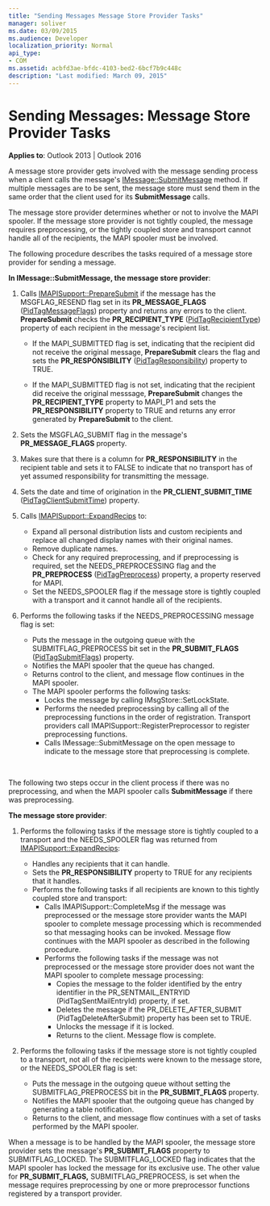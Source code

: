 ```yaml
---
title: "Sending Messages Message Store Provider Tasks"
manager: soliver
ms.date: 03/09/2015
ms.audience: Developer
localization_priority: Normal
api_type:
- COM
ms.assetid: acbfd3ae-bfdc-4103-bed2-6bcf7b9c448c
description: "Last modified: March 09, 2015"
---
```


# Sending Messages: Message Store Provider Tasks

**Applies to**: Outlook 2013 | Outlook 2016 
  
A message store provider gets involved with the message sending process when a client calls the message's [IMessage::SubmitMessage](imessage-submitmessage.md) method. If multiple messages are to be sent, the message store must send them in the same order that the client used for its **SubmitMessage** calls. 
  
The message store provider determines whether or not to involve the MAPI spooler. If the message store provider is not tightly coupled, the message requires preprocessing, or the tightly coupled store and transport cannot handle all of the recipients, the MAPI spooler must be involved. 
  
The following procedure describes the tasks required of a message store provider for sending a message. 
  
**In IMessage::SubmitMessage, the message store provider**:
  
1. Calls [IMAPISupport::PrepareSubmit](imapisupport-preparesubmit.md) if the message has the MSGFLAG_RESEND flag set in its **PR_MESSAGE_FLAGS** ([PidTagMessageFlags](pidtagmessageflags-canonical-property.md)) property and returns any errors to the client. **PrepareSubmit** checks the **PR_RECIPIENT_TYPE** ([PidTagRecipientType](pidtagrecipienttype-canonical-property.md)) property of each recipient in the message's recipient list.
    
   - If the MAPI_SUBMITTED flag is set, indicating that the recipient did not receive the original message, **PrepareSubmit** clears the flag and sets the **PR_RESPONSIBILITY** ([PidTagResponsibility](pidtagresponsibility-canonical-property.md)) property to TRUE. 
    
   - If the MAPI_SUBMITTED flag is not set, indicating that the recipient did receive the original messsage, **PrepareSubmit** changes the **PR_RECIPIENT_TYPE** property to MAPI_P1 and sets the **PR_RESPONSIBILITY** property to TRUE and returns any error generated by **PrepareSubmit** to the client. 
    
2. Sets the MSGFLAG_SUBMIT flag in the message's **PR_MESSAGE_FLAGS** property. 
    
3. Makes sure that there is a column for **PR_RESPONSIBILITY** in the recipient table and sets it to FALSE to indicate that no transport has of yet assumed responsibility for transmitting the message. 
    
4. Sets the date and time of origination in the **PR_CLIENT_SUBMIT_TIME** ([PidTagClientSubmitTime](pidtagclientsubmittime-canonical-property.md)) property.
    
5. Calls [IMAPISupport::ExpandRecips](imapisupport-expandrecips.md) to: 
    
   - Expand all personal distribution lists and custom recipients and replace all changed display names with their original names.
   - Remove duplicate names.
   - Check for any required preprocessing, and if preprocessing is required, set the NEEDS_PREPROCESSING flag and the **PR_PREPROCESS** ([PidTagPreprocess](pidtagpreprocess-canonical-property.md)) property, a property reserved for MAPI. 
   - Set the NEEDS_SPOOLER flag if the message store is tightly coupled with a transport and it cannot handle all of the recipients. 
    
6. Performs the following tasks if the NEEDS_PREPROCESSING message flag is set:
    
   - Puts the message in the outgoing queue with the SUBMITFLAG_PREPROCESS bit set in the **PR_SUBMIT_FLAGS** ([PidTagSubmitFlags](pidtagsubmitflags-canonical-property.md)) property.
   - Notifies the MAPI spooler that the queue has changed.
   - Returns control to the client, and message flow continues in the MAPI spooler. 
   - The MAPI spooler performs the following tasks:
     - Locks the message by calling IMsgStore::SetLockState. 
     - Performs the needed preprocessing by calling all of the preprocessing functions in the order of registration. Transport providers call IMAPISupport::RegisterPreprocessor to register preprocessing functions. 
     - Calls IMessage::SubmitMessage on the open message to indicate to the message store that preprocessing is complete.

<br/>

The following two steps occur in the client process if there was no preprocessing, and when the MAPI spooler calls **SubmitMessage** if there was preprocessing. 

**The message store provider**:

1. Performs the following tasks if the message store is tightly coupled to a transport and the NEEDS_SPOOLER flag was returned from [IMAPISupport::ExpandRecips](imapisupport-expandrecips.md):
    
   - Handles any recipients that it can handle.
   - Sets the **PR_RESPONSIBILITY** property to TRUE for any recipients that it handles. 
   - Performs the following tasks if all recipients are known to this tightly coupled store and transport:
     - Calls IMAPISupport::CompleteMsg if the message was preprocessed or the message store provider wants the MAPI spooler to complete message processing which is recommended so that messaging hooks can be invoked. Message flow continues with the MAPI spooler as described in the following procedure.  
     - Performs the following tasks if the message was not preprocessed or the message store provider does not want the MAPI spooler to complete message processing:
       - Copies the message to the folder identified by the entry identifier in the PR_SENTMAIL_ENTRYID (PidTagSentMailEntryId) property, if set.
       - Deletes the message if the PR_DELETE_AFTER_SUBMIT (PidTagDeleteAfterSubmit) property has been set to TRUE.
       - Unlocks the message if it is locked.
       - Returns to the client. Message flow is complete. 
   
2. Performs the following tasks if the message store is not tightly coupled to a transport, not all of the recipients were known to the message store, or the NEEDS_SPOOLER flag is set:
    
   - Puts the message in the outgoing queue without setting the SUBMITFLAG_PREPROCESS bit in the **PR_SUBMIT_FLAGS** property. 
   - Notifies the MAPI spooler that the outgoing queue has changed by generating a table notification. 
   - Returns to the client, and message flow continues with a set of tasks performed by the MAPI spooler.
    
When a message is to be handled by the MAPI spooler, the message store provider sets the message's **PR_SUBMIT_FLAGS** property to SUBMITFLAG_LOCKED. The SUBMITFLAG_LOCKED flag indicates that the MAPI spooler has locked the message for its exclusive use. The other value for **PR_SUBMIT_FLAGS,** SUBMITFLAG_PREPROCESS, is set when the message requires preprocessing by one or more preprocessor functions registered by a transport provider. 
  

